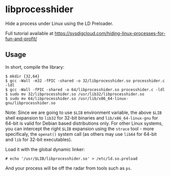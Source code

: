 # libprocesshider


Hide a process under Linux using the LD Preloader.

Full tutorial available at https://sysdigcloud.com/hiding-linux-processes-for-fun-and-profit/

## Usage

In short, compile the library:

```
$ mkdir {32,64}
$ gcc -Wall -m32 -fPIC -shared -o 32/libprocesshider.so processhider.c -ldl
$ gcc -Wall -fPIC -shared -o 64/libprocesshider.so processhider.c -ldl
$ sudo mv 32/libprocesshider.so /usr/lib32/libprocesshider.so
$ sudo mv 64/libprocesshider.so /usr/lib/x86_64-linux-gnu/libprocesshider.so
```

Note: Since we are going to use `$LIB` environment variable, the above `$LIB` shell expansion to `lib32` for 32-bit binaries and `lib/x86_64-linux-gnu` for 64-bit is valid for Debian based distributions only. For other Linux systems, you can intercept the right `$LIB` expansion using the `strace` tool - more specificaly, the `openat()` system call (as others may use `lib64` for 64-bit and `lib` for 32-bit executables).

Load it with the global dynamic linker:

```
# echo '/usr/$LIB/libprocesshider.so' > /etc/ld.so.preload
```

And your process will be off the radar from tools such as `ps`.
